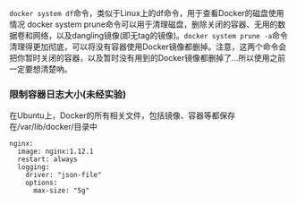 `docker system df`命令，类似于Linux上的df命令，用于查看Docker的磁盘使用情况
docker system prune命令可以用于清理磁盘，删除关闭的容器、无用的数据卷和网络，以及dangling镜像(即无tag的镜像)。`docker system prune -a`命令清理得更加彻底，可以将没有容器使用Docker镜像都删掉。注意，这两个命令会把你暂时关闭的容器，以及暂时没有用到的Docker镜像都删掉了…所以使用之前一定要想清楚吶。

### 限制容器日志大小(未经实验)
在Ubuntu上，Docker的所有相关文件，包括镜像、容器等都保存在/var/lib/docker/目录中
```
nginx:
  image: nginx:1.12.1
  restart: always
  logging:
    driver: "json-file"
    options:
      max-size: "5g"
```